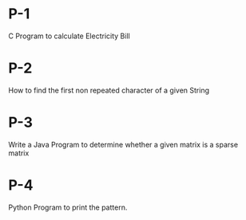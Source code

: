 # P-1
C Program to calculate Electricity Bill

# P-2
How to find the first non repeated character of a given String

# P-3
Write a Java Program to determine whether a given matrix is a sparse matrix

# P-4
Python Program to print the pattern.
